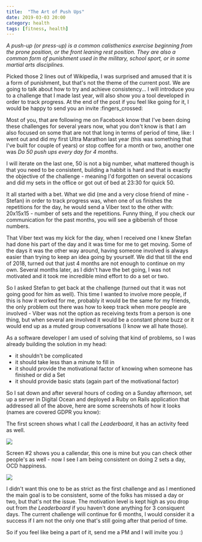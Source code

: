 ```yaml
---
title:  "The Art of Push Ups"
date: 2019-03-03 20:00
category: health
tags: [fitness, health]
---
```


*A push-up (or press-up) is a common calisthenics exercise beginning from the prone position, or the front leaning rest position. They are also a common form of punishment used in the military, school sport, or in some martial arts disciplines.*

Picked those 2 lines out of Wikipedia, I was surprised and amused that it is a form of punishment, but that's not the theme of the current post. We are going to talk about how to try and achieve consistency... I will introduce you to a challenge that I made last year, will also show you a tool developed in order to track progress. At the end of the post if you feel like going for it, I would be happy to send you an invite :fingers_crossed:

Most of you, that are following me on Facebook know that I've been doing these challenges for several years now, what you don't know is that I am also focused on some that are not that long in terms of period of time, like: I went out and did my first Ultra Marathon last year (this was something that I've built for couple of years) or stop coffee for a month or two, another one was *Do 50 push ups every day for 4 months*.

I will iterate on the last one, 50 is not a big number, what mattered though is that you need to be consistent, building a habbit is hard and that is exactly the objective of the challenge - meaning I'd forgotten on several occasions and did my sets in the office or got out of bed at 23:30 for quick 50.

It all started with a bet. What we did (me and a very close friend of mine - Stefan) in order to track progress was, when one of us finishes the repetitions for the day, he would send a Viber text to the other with: 20x15x15 - number of sets and the repetitions. Funny thing, if you check our communication for the past months, you will see a gibberish of those numbers.

That Viber text was my kick for the day, when I received one I knew Stefan had done his part of the day and it was time for me to get moving. Some of the days it was the other way around, having someone involved is always easier than trying to keep an idea going by yourself. We did that till the end of 2018, turned out that just 4 months are not enough to continue on my own. Several months later, as I didn't have the bet going, I was not motivated and it took me incredible mind effort to do a set or two.

So I asked Stefan to get back at the challenge (turned out that it was not going good for him as well). This time I wanted to involve more people, if this is how it worked for me, probably it would be the same for my friends, the only problem out there was how to keep track when more people are involved - Viber was not the option as receiving texts from a person is one thing, but when several are involved it would be a constant phone buzz or it would end up as a muted group conversations (I know we all hate those).

As a software developer I am used of solving that kind of problems, so I was already building the solution in my head:

* it shouldn't be complicated
* it should take less than a minute to fill in
* it should provide the motivational factor of knowing when someone has finished or did a Set
* it should provide basic stats (again part of the motivational factor)

So I sat down and after several hours of coding on a Sunday afternoon, set up a server in Digital Ocean and deployed a Ruby on Rails application that addressed all of the above, here are some screenshots of how it looks (names are covered GDPR you know):

The first screen shows what I call *the Leaderboard*, it has an activity feed as well.

![](/assets/images/1.png)

 Screen #2 shows you a callendar, this one is mine but you can check other people's as well - now I see I am being consistent on doing 2 sets a day, OCD happiness.

  ![](/assets/images/2.png)

I didn't want this one to be as strict as the first challenge and as I mentioned the main goal is to be consistent, some of the folks has missed a day or two, but that's not the issue. The motivation level is kept high as you drop out from *the Leaderboard* if you haven't done anything for 3 consiquent days. The current challenge will continue for 6 months, I would consider it a success if I am not the only one that's still going after that period of time.

So if you feel like being a part of it, send me a PM and I will invite you :)

